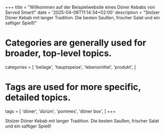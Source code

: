 +++
title = "Willkommen auf der Beispielwebsite eines Döner Kebabs von Served Smart!"
date = '2025-04-08T11:14:34+02:00'
description = "Stolzer Döner Kebab mit langer Tradition. Die besten Saußen, frischer Salat und ein saftiger Spieß!"
# Categories are generally used for broader, top-level topics.
categories = [
 'beilage',
 'hauptspeise',
 'lebensmittel',
 'produkt',
]
# Tags are used for more specific, detailed topics.
tags = [
 'döner',
 'dürüm',
 'pommes',
 'döner box',
]
+++

Stolzer Döner Kebab mit langer Tradition. Die besten Saußen, frischer Salat und ein saftiger Spieß!
